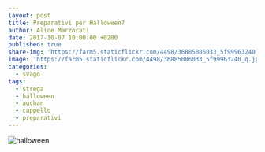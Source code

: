 ```yaml
---
layout: post
title: Preparativi per Halloween?
author: Alice Marzorati
date: 2017-10-07 10:00:00 +0200
published: true
share-img: 'https://farm5.staticflickr.com/4498/36885086033_5f99963240_q.jpg'
image: 'https://farm5.staticflickr.com/4498/36885086033_5f99963240_q.jpg'
categories:
  - svago
tags:
  - strega
  - halloween
  - auchan
  - cappello
  - preparativi
---
```

![halloween](https://farm5.staticflickr.com/4498/36885086033_7e267d7ee7_h.jpg)   